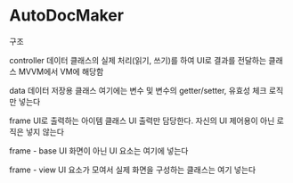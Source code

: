 # AutoDocMaker

구조

controller
데이터 클래스의 실제 처리(읽기, 쓰기)를 하여 UI로 결과를 전달하는 클래스
MVVM에서 VM에 해당함

data
데이터 저장용 클래스
여기에는 변수 및 변수의 getter/setter, 유효성 체크 로직만 넣는다

frame
UI로 출력하는 아이템 클래스
UI 출력만 담당한다. 자신의 UI 제어용이 아닌 로직은 넣지 않는다

frame - base
UI 화면이 아닌 UI 요소는 여기에 넣는다

frame - view
UI 요소가 모여서 실제 화면을 구성하는 클래스는 여기 넣는다

